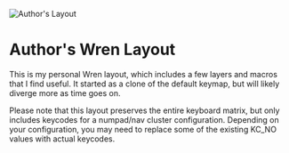 ![Author's Layout](https://github.com/oliviahanley/wren-keyboard/blob/main/images/author-layout.png?raw=true)

# Author's Wren Layout

This is my personal Wren layout, which includes a few layers and macros that 
I find useful. It started as a clone of the default keymap, but will likely
diverge more as time goes on.

Please note that this layout preserves the entire keyboard matrix, but only 
includes keycodes for a numpad/nav cluster configuration. Depending on your 
configuration, you may need to replace some of the existing KC_NO values 
with actual keycodes.
